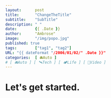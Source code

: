 ```yaml
---
layout:      post
title:       "ChangeTheTitle"
subtitle:    "SubTitle"
description: " "
date:        {{ .Date }}
author:      "Ambrose"
image:       "/img/popo.jpg"
published: true 
tags:        ["tag1", "tag2"]
URL: "{{ dateFormat "/2006/01/02/" .Date }}"
categories:  [ 🚘Auto ]
# [ 🚘Auto ] [ 🛰️Tech ] [ 🏕️Life ] [ 🎥Video ]
---
```


# Let's get started.

